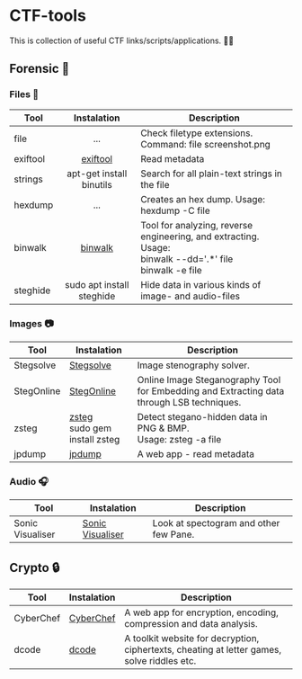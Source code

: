 # CTF-tools

This is collection of useful CTF links/scripts/applications. :mage_man:

## Forensic :floppy_disk:

### Files :open_file_folder:
| Tool | Instalation | Description |
|----------|:-:|-------------|
| file | <center>...</center> | Check filetype extensions. Command: file screenshot.png  |
| exiftool | [exiftool](https://linoxide.com/linux-how-to/install-use-exiftool-linux-ubuntu-centos/) | Read metadata |
| strings | apt-get install binutils | Search for all plain-text strings in the file |
| hexdump | ... | Creates an hex dump. Usage: hexdump -C file |
| binwalk | [binwalk](https://github.com/ReFirmLabs/binwalk) | Tool for analyzing, reverse engineering, and extracting. Usage: <br/> binwalk --dd='.*' file<br /> binwalk -e file|
| steghide | sudo apt install steghide | Hide data in various kinds of image- and audio-files |



### Images :camera:
| Tool | Instalation | Description |
|----------|------|-------------|
| Stegsolve | [Stegsolve](Forensic/Images/Stegsolve.jar) | Image stenography solver.|
| StegOnline | [StegOnline](https://stegonline.georgeom.net/upload) | Online Image Steganography Tool for Embedding and Extracting data through LSB techniques.|
| zsteg | [zsteg](https://github.com/zed-0xff/zsteg)<br/>sudo gem install zsteg | Detect stegano-hidden data in PNG & BMP.<br/>Usage: zsteg -a file|
| jpdump | [jpdump](https://cyber.meme.tips/jpdump/) | A web app - read metadata|



### Audio :headphones:
| Tool | Instalation | Description |
|----------|------|-------------|
| Sonic Visualiser | [Sonic Visualiser](https://www.sonicvisualiser.org/download.html) | Look at spectogram and other few Pane. |


## Crypto :lock:
| Tool | Instalation | Description |
|----------|------|-------------|
| CyberChef | [CyberChef](https://gchq.github.io/CyberChef/) | A web app for encryption, encoding, compression and data analysis. |
| dcode | [dcode](https://www.dcode.fr/tools-list) | A toolkit website for decryption, ciphertexts, cheating at letter games, solve riddles etc. |


